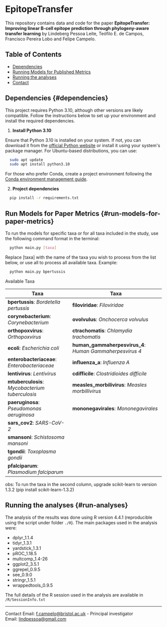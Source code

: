 # EpitopeTransfer

This repository contains data and code for the paper **EpitopeTransfer:
Improving linear B-cell epitope prediction through phylogeny-aware
transfer learning** by Lindeberg Pessoa Leite, Teófilo E. de Campos,
Francisco Pereira Lobo and Felipe Campelo.

## Table of Contents

-   [Dependencies](#dependencies)
-   [Running Models for Published
    Metrics](#run-models-for-paper-metrics)
-   [Running the analyses](#run-analyses)
-   [Contact](#contact)

## Dependencies {#dependencies}

This project requires Python 3.10, although other versions are likely
compatible. Follow the instructions below to set up your environment and
install the required dependencies.

1.  **Install Python 3.10**

Ensure that Python 3.10 is installed on your system. If not, you can download it from the [official Python website](https://www.python.org/downloads/release/python-3100/) or install it using your system's package manager. For Ubuntu-based distributions, you can use:

``` bash
  sudo apt update
  sudo apt install python3.10
```

For those who prefer Conda, create a project environment following the [Conda environment management guide](https://conda.io/projects/conda/en/latest/user-guide/tasks/manage-environments.html).

2.  **Project dependencies**

``` bash
  pip install -r requirements.txt
```

## Run Models for Paper Metrics {#run-models-for-paper-metrics}

To run the models for specific taxa or for all taxa included in the
study, use the following command format in the terminal:

``` bash
  python main.py [taxa]
```

Replace [taxa] with the name of the taxa you wish to process from the list below, or use all to process all available taxa. Example:

``` bash
  python main.py bpertussis
```

Available Taxa

| **Taxa**                                        | **Taxa**                                                 |
|-----------------------------------|-------------------------------------|
| **bpertussis**: *Bordetella pertussis*          | **filoviridae**: *Filoviridae*                           |
| **corynebacterium**: *Corynebacterium*          | **ovolvulus**: *Onchocerca volvulus*                     |
| **orthopoxvirus**: *Orthopoxvirus*              | **ctrachomatis**: *Chlamydia trachomatis*                |
| **ecoli**: *Escherichia coli*                   | **human_gammaherpesvirus_4**: *Human Gammaherpesvirus 4* |
| **enterobacteriaceae**: *Enterobacteriaceae*    | **influenza_a**: *Influenza A*                           |
| **lentivirus**: *Lentivirus*                    | **cdifficile**: *Clostridioides difficile*               |
| **mtuberculosis**: *Mycobacterium tuberculosis* | **measles_morbilivirus**: *Measles morbillivirus*        |
| **paeruginosa**: *Pseudomonas aeruginosa*       | **mononegavirales**: *Mononegavirales*                   |
| **sars_cov2**: *SARS-CoV-2*                     |                                                          |
| **smansoni**: *Schistosoma mansoni*             |                                                          |
| **tgondii**: *Toxoplasma gondii*                |                                                          |
| **pfalciparum**: *Plasmodium falciparum*        |                                                          |

obs: To run the taxa in the second column, upgrade scikit-learn to
version 1.3.2 (pip install scikit-learn-1.3.2)

## Running the analyses {#run-analyses}

The analysis of the results was done using R version 4.4.1 (reproducible
using the script under folder `./R`). The main packages used in the
analysis were:

-   dplyr_1.1.4
-   tidyr_1.3.1
-   yardstick_1.3.1
-   pROC_1.18.5
-   multcomp_1.4-26
-   ggplot2_3.5.1
-   ggrepel_0.9.5
-   see_0.9.0
-   stringr_1.5.1
-   wrappedtools_0.9.5

The full details of the R session used in the analysis are available in `/R/SessionInfo.txt`

*****
Contact Email:
[f.campelo\@bristol.ac.uk](mailto:f.campelo@bristol.ac.uk) - Principal
investigator <br> Email:
[lindpessoa\@gmail.com](mailto:lindpessoa@gmail.com)
